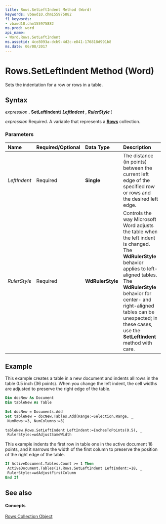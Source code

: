 ```yaml
---
title: Rows.SetLeftIndent Method (Word)
keywords: vbawd10.chm155975882
f1_keywords:
- vbawd10.chm155975882
ms.prod: word
api_name:
- Word.Rows.SetLeftIndent
ms.assetid: 4ce8093a-dcb9-4d2c-e841-176818d991b8
ms.date: 06/08/2017
---
```



# Rows.SetLeftIndent Method (Word)

Sets the indentation for a row or rows in a table.


## Syntax

 _expression_ . **SetLeftIndent**( **_LeftIndent_** , **_RulerStyle_** )

 _expression_ Required. A variable that represents a **[Rows](rows-object-word.md)** collection.


### Parameters



|**Name**|**Required/Optional**|**Data Type**|**Description**|
|:-----|:-----|:-----|:-----|
| _LeftIndent_|Required| **Single**|The distance (in points) between the current left edge of the specified row or rows and the desired left edge.|
| _RulerStyle_|Required| **WdRulerStyle**|Controls the way Microsoft Word adjusts the table when the left indent is changed. The  **WdRulerStyle** behavior applies to left-aligned tables. The **WdRulerStyle** behavior for center- and right-aligned tables can be unexpected; in these cases, use the **SetLeftIndent** method with care.|

## Example

This example creates a table in a new document and indents all rows in the table 0.5 inch (36 points). When you change the left indent, the cell widths are adjusted to preserve the right edge of the table.


```vb
Dim docNew As Document 
Dim tableNew As Table 
 
Set docNew = Documents.Add 
Set tableNew = docNew.Tables.Add(Range:=Selection.Range, _ 
 NumRows:=3, NumColumns:=3) 
 
tableNew.Rows.SetLeftIndent LeftIndent:=InchesToPoints(0.5), _ 
 RulerStyle:=wdAdjustSameWidth
```

This example indents the first row in table one in the active document 18 points, and it narrows the width of the first column to preserve the position of the right edge of the table.




```vb
If ActiveDocument.Tables.Count >= 1 Then 
 ActiveDocument.Tables(1).Rows.SetLeftIndent LeftIndent:=18, _ 
 RulerStyle:=wdAdjustFirstColumn 
End If
```


## See also


#### Concepts


[Rows Collection Object](rows-object-word.md)

